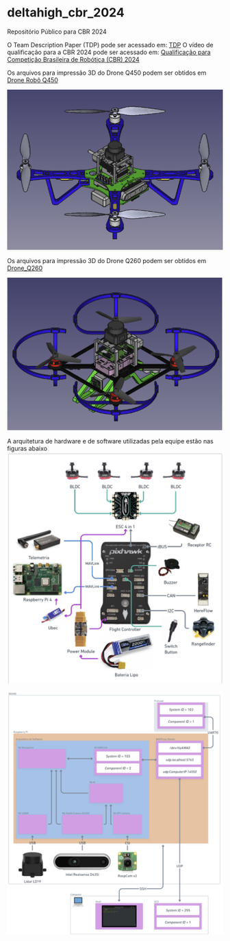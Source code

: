 # deltahigh_cbr_2024
Repositório Público para CBR 2024

O Team Description Paper (TDP) pode ser acessado em: [TDP](./DeltaHighTDP2024.pdf)
O vídeo de qualificação para a CBR 2024 pode ser acessado em: [Qualificação para Competição Brasileira de Robótica (CBR) 2024](https://www.youtube.com/watch?v=VKMqZ2ehRco)

Os arquivos para impressão 3D do Drone Q450 podem ser obtidos em
[Drone Robô Q450](./Drone_Q450) 

![Drone_Q450](./Drone_Q450/Q450_Montagem.png)

Os arquivos para impressão 3D do Drone Q260 podem ser obtidos em
[Drone_Q260](./Drone_Q260)

![Drone Robô Q260](./Drone_Q260/Q260_Montagem.png)

A arquitetura de hardware e de software utilizadas pela equipe estão nas figuras abaixo
![Arquitetura de Hardware](./Arquitetura_Hardware.png)

![Arquitetura de Software](./Arquitetura_Software.png)
